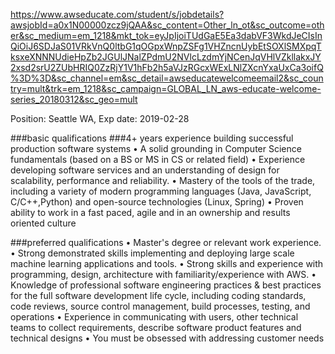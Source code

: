 https://www.awseducate.com/student/s/jobdetails?awsjobId=a0x1N00000zcz9jQAA&sc_content=Other_ln_ot&sc_outcome=other&sc_medium=em_1218&mkt_tok=eyJpIjoiTUdGaE5Ea3dabVF3WkdJeCIsInQiOiJ6SDJaS01VRkVnQ0ltbG1qOGpxWnpZSFg1VHZncnUybEtSOXlSMXpqTksxeXNNNUdieHpZb2JGUlJNalZPdmU2NVlcLzdmYjNCenJqVHlVZkllakxJY2xsd2srU2ZUbHRIQ0ZzRjY1V1hFb2h5aVJzRGcxWExLNlZXcnYxaUxCa3oifQ%3D%3D&sc_channel=em&sc_detail=awseducatewelcomeemail2&sc_country=mult&trk=em_1218&sc_campaign=GLOBAL_LN_aws-educate-welcome-series_20180312&sc_geo=mult

Position: Seattle WA, Exp date: 2019-02-28


###basic qualifications
###4+ years experience building successful production software systems
• A solid grounding in Computer Science fundamentals (based on a BS or MS in CS or related field)
• Experience developing software services and an understanding of design for scalability, performance and reliability.
• Mastery of the tools of the trade, including a variety of modern programming languages (Java, JavaScript, C/C++,Python) and open-source technologies (Linux, Spring)
• Proven ability to work in a fast paced, agile and in an ownership and results oriented culture

###preferred qualifications
• Master's degree or relevant work experience.
• Strong demonstrated skills implementing and deploying large scale machine learning applications and tools.
• Strong skills and experience with programming, design, architecture with familiarity/experience with AWS.
• Knowledge of professional software engineering practices & best practices for the full software development life cycle, including coding standards, code reviews, source control management, build processes, testing, and operations
• Experience in communicating with users, other technical teams to collect requirements, describe software product features and technical designs
• You must be obsessed with addressing customer needs
